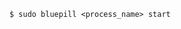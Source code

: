 <!-- usedin: [ _includes/_inlines/Tutorials/Rails/1967-09-26-bluepill/1967-09-26-bluepill_start-v1.md] -->

```
$ sudo bluepill <process_name> start
```
